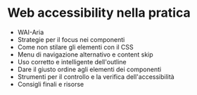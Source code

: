 # Web accessibility nella pratica

<v-clicks>

- WAI-Aria
- Strategie per il focus nei componenti
- Come non stilare gli elementi con il CSS
- Menu di navigazione alternativo e content skip
- Uso corretto e intelligente dell'outline
- Dare il giusto ordine agli elementi dei componenti
- Strumenti per il controllo e la verifica dell'accessibilità
- Consigli finali e risorse

</v-clicks>
